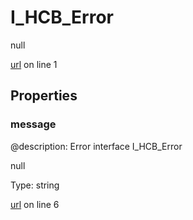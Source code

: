# I_HCB_Error

null 

[url](https://github.com/devramsean0/hcb.js/blob/bbd41f5/src/api_schemas/error.ts#L1) on line 1  

## Properties
### message
@description: Error interface
 I_HCB_Error 

null 

Type: string  

[url](https://github.com/devramsean0/hcb.js/blob/bbd41f5/src/api_schemas/error.ts#L6) on line 6  
